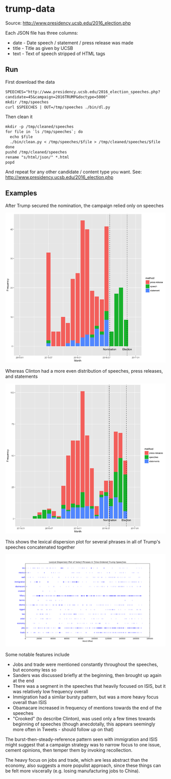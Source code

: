 trump-data
==========

Source: http://www.presidency.ucsb.edu/2016_election.php

Each JSON file has three columns:

* date - Date speech / statement / press release was made
* title - Title as given by UCSB
* text - Text of speech stripped of HTML tags

Run
---

First download the data

```
SPEECHES="http://www.presidency.ucsb.edu/2016_election_speeches.php?candidate=45&campaign=2016TRUMP&doctype=5000"
mkdir /tmp/speeches
curl $SPEECHES | OUT=/tmp/speeches ./bin/dl.py
```

Then clean it

```
mkdir -p /tmp/cleaned/speeches
for file in `ls /tmp/speeches`; do
  echo $file
  ./bin/clean.py < /tmp/speeches/$file > /tmp/cleaned/speeches/$file
done
pushd /tmp/cleaned/speeches
rename "s/html/json/" *.html
popd
```

And repeat for any other candidate / content type you want. See: http://www.presidency.ucsb.edu/2016_election.php

Examples
--------

After Trump secured the nomination, the campaign relied only on speeches

![trump-communication.png](examples/trump-communication.png)

Whereas Clinton had a more even distribution of speeches, press releases, and statements

![clinton-communication.png](examples/clinton-communication.png)

This shows the lexical dispersion plot for several phrases in all of Trump's speeches concatenated together

![trump-lexical-dispersion-plot.png](examples/trump-lexical-dispersion-plot.png)

Some notable features include

* Jobs and trade were mentioned constantly throughout the speeches, but economy less so
* Sanders was discussed briefly at the beginning, then brought up again at the end
* There was a segment in the speeches that heavily focused on ISIS, but it was relatively low frequency overall
* Immigration had a similar bursty pattern, but was a more heavy focus overall than ISIS
* Obamacare increased in frequency of mentions towards the end of the speeches
* "Crooked" (to describe Clinton), was used only a few times towards beginning of speeches (though anecdotally, this appears seemingly more often in Tweets - should follow up on that)

The burst-then-steady-reference pattern seen with immigration and ISIS might suggest that a campaign strategy was to narrow focus to one issue, cement opinions, then temper them by invoking recollection.

The heavy focus on jobs and trade, which are less abstract than the economy, also suggests a more populist approach, since these things can be felt more viscerally (e.g. losing manufacturing jobs to China).
